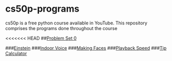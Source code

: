# cs50p-programs
cs50p is a free python course available in YouTube. This repository comprises the programs done throughout the course

<<<<<<< HEAD
##[Problem Set 0](https://github.com/m-cnan/cs50p-programs/tree/main/Problem%20set%200)

###[Einstein](https://github.com/m-cnan/cs50p-programs/tree/main/Problem%20set%200/Einstein)
###[Indoor Voice](https://github.com/m-cnan/cs50p-programs/tree/main/Problem%20set%200/Indoor%20Voice)
###[Making Faces](https://github.com/m-cnan/cs50p-programs/tree/main/Problem%20set%200/Making%20Faces)
###[Playback Speed](https://github.com/m-cnan/cs50p-programs/tree/main/Problem%20set%200/Playback%20Speed)
###[Tip Calculator](https://github.com/m-cnan/cs50p-programs/tree/main/Problem%20set%200/Tip%20Calculator)



